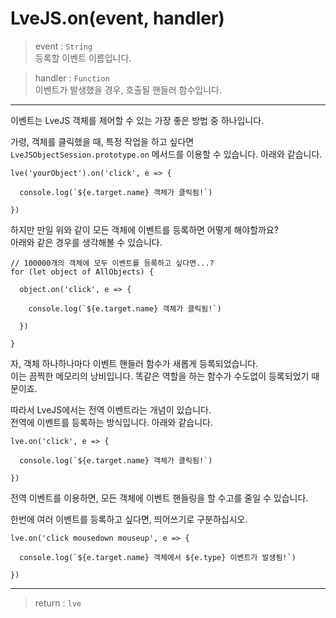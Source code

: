 # LveJS.on(event, handler)

> event : `String`  
  등록할 이벤트 이름입니다.

> handler : `Function`  
  이벤트가 발생했을 경우, 호출될 핸들러 함수입니다.

---

이벤트는 LveJS 객체를 제어할 수 있는 가장 좋은 방법 중 하나입니다.

가령, 객체를 클릭했을 때, 특정 작업을 하고 싶다면 `LveJSObjectSession.prototype.on` 메서드를 이용할 수 있습니다. 아래와 같습니다.

```
lve('yourObject').on('click', e => {

  console.log(`${e.target.name} 객체가 클릭됨!`)

})
```

하지만 만일 위와 같이 모든 객체에 이벤트를 등록하면 어떻게 해야할까요?  
아래와 같은 경우를 생각해볼 수 있습니다.

```
// 100000개의 객체에 모두 이벤트를 등록하고 싶다면...?
for (let object of AllObjects) {

  object.on('click', e => {

    console.log(`${e.target.name} 객체가 클릭됨!`)

  })

}
```

자, 객체 하나하나마다 이벤트 핸들러 함수가 새롭게 등록되었습니다.  
이는 끔찍한 메모리의 낭비입니다. 똑같은 역할을 하는 함수가 수도없이 등록되었기 때문이죠.

따라서 LveJS에서는 전역 이벤트라는 개념이 있습니다.  
전역에 이벤트를 등록하는 방식입니다. 아래와 같습니다.

```
lve.on('click', e => {

  console.log(`${e.target.name} 객체가 클릭됨!`)

})
```

전역 이벤트를 이용하면, 모든 객체에 이벤트 핸들링을 할 수고를 줄일 수 있습니다.  

한번에 여러 이벤트를 등록하고 싶다면, 띄어쓰기로 구분하십시오.

```
lve.on('click mousedown mouseup', e => {

  console.log(`${e.target.name} 객체에서 ${e.type} 이벤트가 발생됨!`)
  
})
```

---

> return : `lve`
